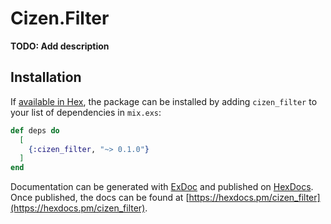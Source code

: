 # Cizen.Filter

**TODO: Add description**

## Installation

If [available in Hex](https://hex.pm/docs/publish), the package can be installed
by adding `cizen_filter` to your list of dependencies in `mix.exs`:

```elixir
def deps do
  [
    {:cizen_filter, "~> 0.1.0"}
  ]
end
```

Documentation can be generated with [ExDoc](https://github.com/elixir-lang/ex_doc)
and published on [HexDocs](https://hexdocs.pm). Once published, the docs can
be found at [https://hexdocs.pm/cizen_filter](https://hexdocs.pm/cizen_filter).

